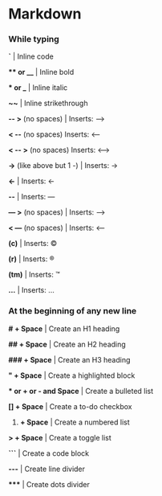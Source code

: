 # Markdown

### While typing&#x20;

**\`** | Inline code&#x20;

**\*\* or \_\_** | Inline bold

**\* or \_** | Inline italic&#x20;

**\~\~** | Inline strikethrough&#x20;

**-- >** (no spaces) | Inserts: ⟶&#x20;

**< --** (no spaces) Inserts: ⟵&#x20;

**< -- >** (no spaces) Inserts: ⟷&#x20;

**->** (like above but 1 -) | Inserts: →&#x20;

**<-** | Inserts: ←&#x20;

**--** | Inserts: —&#x20;

**— >** (no spaces) | Inserts: ⟶&#x20;

**< —** (no spaces) | Inserts: ⟵&#x20;

**(c)** | Inserts: ©&#x20;

**(r)** | Inserts: ®&#x20;

**(tm)** | Inserts: ™

**...** | Inserts: …&#x20;



### At the beginning of any new line

**# + Space** | Create an H1 heading

**## + Space** | Create an H2 heading

**### + Space** | Create an H3 heading&#x20;

**" + Space** | Create a highlighted block

**\* or + or - and Space** | Create a bulleted list&#x20;

**\[] + Space** | Create a to-do checkbox

1. **+ Space** | Create a numbered list

**> + Space** | Create a toggle list

**\`\`\`** | Create a code block

**---** | Create line divider

**\*\*\*** | Create dots divider

